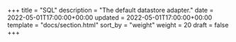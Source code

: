 +++
title = "SQL"
description = "The default datastore adapter."
date = 2022-05-01T17:00:00+00:00
updated = 2022-05-01T17:00:00+00:00
template = "docs/section.html"
sort_by = "weight"
weight = 20
draft = false
+++
